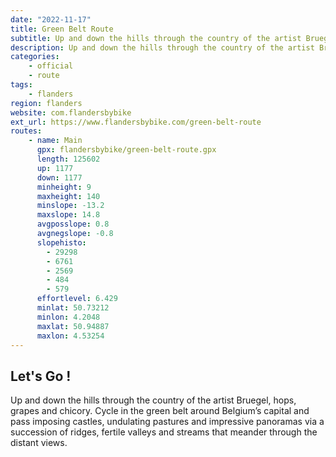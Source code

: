 ```yaml
---
date: "2022-11-17"
title: Green Belt Route
subtitle: Up and down the hills through the country of the artist Bruegel, hops, grapes and chicory
description: Up and down the hills through the country of the artist Bruegel, hops, grapes and chicory.
categories:
    - official
    - route
tags:
    - flanders
region: flanders
website: com.flandersbybike
ext_url: https://www.flandersbybike.com/green-belt-route
routes:
    - name: Main
      gpx: flandersbybike/green-belt-route.gpx
      length: 125602
      up: 1177
      down: 1177
      minheight: 9
      maxheight: 140
      minslope: -13.2
      maxslope: 14.8
      avgposslope: 0.8
      avgnegslope: -0.8
      slopehisto:
        - 29298
        - 6761
        - 2569
        - 484
        - 579
      effortlevel: 6.429
      minlat: 50.73212
      minlon: 4.2048
      maxlat: 50.94887
      maxlon: 4.53254
---
```


## Let's Go ! 

Up and down the hills through the country of the artist Bruegel, hops, grapes and chicory. Cycle in the green belt around Belgium’s capital and pass imposing castles, undulating pastures and impressive panoramas via a succession of ridges, fertile valleys and streams that meander through the distant views.
